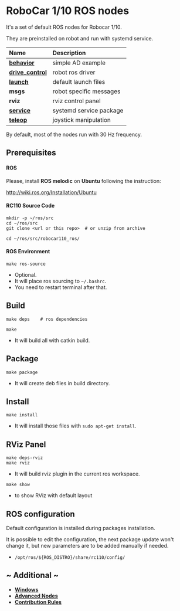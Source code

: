 # RoboCar 1/10 ROS nodes

It's a set of default ROS nodes for Robocar 1/10.

They are preinstalled on robot and run with systemd service.

| Name                                               | Description             |
|:------------------                                 |:------------------------|
| [**behavior**](rc110_behavior/README.md)           | simple AD example       |
| [**drive_control**](rc110_drive_control/README.md) | robot ros driver        |
| [**launch**](rc110_launch/README.md)               | default launch files    |
| **msgs**                                           | robot specific messages |
| **rviz**                                           | rviz control panel      |
| [**service**](rc110_service/README.md)             | systemd service package |
| [**teleop**](rc110_teleop/README.md)               | joystick manipulation   |

By default, most of the nodes run with 30 Hz frequency.

## Prerequisites
#### ROS

Please, install **ROS melodic** on **Ubuntu** following the instruction:

http://wiki.ros.org/Installation/Ubuntu

#### RC110 Source Code

```
mkdir -p ~/ros/src
cd ~/ros/src
git clone <url or this repo>  # or unzip from archive

cd ~/ros/src/robocar110_ros/
```

#### ROS Environment

```
make ros-source
```
* Optional.
* It will place ros sourcing to `~/.bashrc`.
* You need to restart terminal after that.

## Build

```
make deps    # ros dependencies

make
```
* It will build all with catkin build.

## Package

```
make package
```
* It will create deb files in build directory.

## Install

```
make install
```
* It will install those files with `sudo apt-get install`.

## RViz Panel

```
make deps-rviz
make rviz
```
* It will build rviz plugin in the current ros workspace.

```
make show
```
* to show RViz with default layout

## ROS configuration

Default configuration is installed during packages installation.

It is possible to edit the configuration, the next package update won't change it, but new parameters are to be added manually if needed.

* `/opt/ros/${ROS_DISTRO}/share/rc110/config/`

## ~ Additional ~

* [**Windows**](docs/Windows.md)
* [**Advanced Nodes**](advanced/README.md)
* [**Contribution Rules**](docs/Contribution.md)